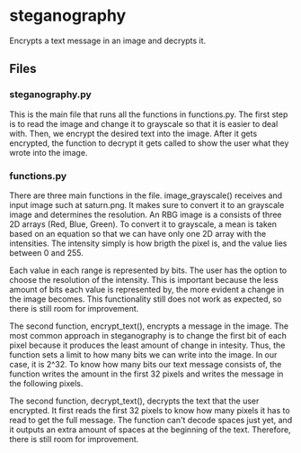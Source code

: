 # steganography
Encrypts a text message in an image and decrypts it.

## Files

### steganography.py
This is the main file that runs all the functions in functions.py. The first step is to read the image and change it to grayscale so that it is easier to deal with. Then, we encrypt the desired text into the image. After it gets encrypted, the function to decrypt it gets called to show the user what they wrote into the image.

### functions.py
There are three main functions in the file. image_grayscale() receives and input image such at saturn.png. It makes sure to convert it to an grayscale image and determines the resolution. An RBG image is a consists of three 2D arrays (Red, Blue, Green). To convert it to grayscale, a mean is taken based on an equation so that we can have only one 2D array with the intensities. The intensity simply is how brigth the pixel is, and the value lies between 0 and 255.

Each value in each range is represented by bits. The user has the option to choose the resolution of the intensity. This is important because the less amount of bits each value is represented by, the more evident a change in the image becomes. This functionality still does not work as expected, so there is still room for improvement. 

The second function, encrypt_text(), encrypts a message in the image. The most common approach in steganography is to change the first bit of each pixel because it produces the least amount of change in intesity. Thus, the function sets a limit to how many bits we can write into the image. In our case, it is 2^32. To know how many bits our text message consists of, the function writes the amount in the first 32 pixels and writes the message in the following pixels. 

The second function, decrypt_text(), decrypts the text that the user encrypted. It first reads the first 32 pixels to know how many pixels it has to read to get the full message. The function can't decode spaces just yet, and it outputs an extra amount of spaces at the beginning of the text. Therefore, there is still room for improvement. 
